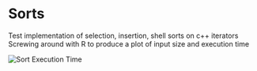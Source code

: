 # Sorts
Test implementation of selection, insertion, shell sorts on c++ iterators
Screwing around with R to produce a plot of input size and execution time

![Sort Execution Time](https://raw.githubusercontent.com/jmoyers/Sorts/master/Sorts/sorts.png)
